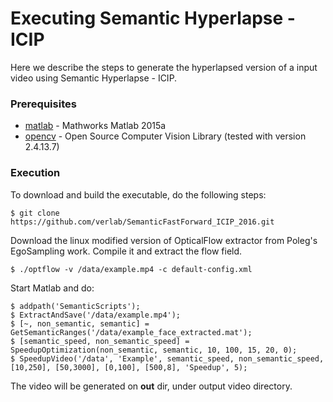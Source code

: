 # Executing Semantic Hyperlapse - ICIP

Here we describe the steps to generate the hyperlapsed version of a input video using Semantic Hyperlapse - ICIP.

### Prerequisites ###

* [matlab](https://www.mathworks.com/products/matlab.html) - Mathworks Matlab 2015a
* [opencv](https://github.com/opencv/opencv) - Open Source Computer Vision Library (tested with version 2.4.13.7)

### Execution ###

To download and build the executable, do the following steps:

```
$ git clone https://github.com/verlab/SemanticFastForward_ICIP_2016.git
```
Download the linux modified version of OpticalFlow extractor from Poleg's EgoSampling work. Compile it and extract the flow field.

```
$ ./optflow -v /data/example.mp4 -c default-config.xml
```

Start Matlab and do:

```
$ addpath('SemanticScripts');
$ ExtractAndSave('/data/example.mp4');
$ [~, non_semantic, semantic] = GetSemanticRanges('/data/example_face_extracted.mat');
$ [semantic_speed, non_semantic_speed] = SpeedupOptimization(non_semantic, semantic, 10, 100, 15, 20, 0);
$ SpeedupVideo('/data', 'Example', semantic_speed, non_semantic_speed, [10,250], [50,3000], [0,100], [500,8], 'Speedup', 5);
```

The video will be generated on **out** dir, under output video directory.